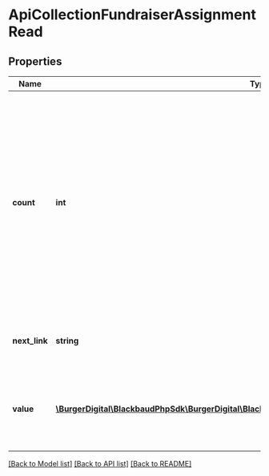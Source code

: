 # ApiCollectionFundraiserAssignmentRead

## Properties
Name | Type | Description | Notes
------------ | ------------- | ------------- | -------------
**count** | **int** | The number of items available for retrieval into the collection after applying any request parameters. The &lt;b&gt;limit&lt;/b&gt; and &lt;b&gt;offset&lt;/b&gt; parameters do not affect the &lt;b&gt;count&lt;/b&gt;, but to facilitate paging, they may affect the number of items in the &lt;b&gt;value&lt;/b&gt; result set. | [optional] 
**next_link** | **string** | For paginated responses, the URI for the next page of results. | [optional] 
**value** | [**\BurgerDigital\BlackbaudPhpSdk\BurgerDigital\BlackbaudPhpSdk\Models\FundraiserAssignmentRead[]**](FundraiserAssignmentRead.md) | The set of items included in the response. This may be a subset of the items in the collection. | [optional] 

[[Back to Model list]](../../README.md#documentation-for-models) [[Back to API list]](../../README.md#documentation-for-api-endpoints) [[Back to README]](../../README.md)

